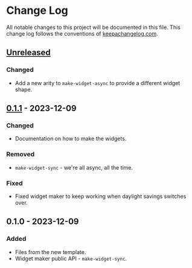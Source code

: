 # Change Log
All notable changes to this project will be documented in this file. This change log follows the conventions of [keepachangelog.com](http://keepachangelog.com/).

## [Unreleased]
### Changed
- Add a new arity to `make-widget-async` to provide a different widget shape.

## [0.1.1] - 2023-12-09
### Changed
- Documentation on how to make the widgets.

### Removed
- `make-widget-sync` - we're all async, all the time.

### Fixed
- Fixed widget maker to keep working when daylight savings switches over.

## 0.1.0 - 2023-12-09
### Added
- Files from the new template.
- Widget maker public API - `make-widget-sync`.

[Unreleased]: https://sourcehost.site/your-name/myfitnesspall/compare/0.1.1...HEAD
[0.1.1]: https://sourcehost.site/your-name/myfitnesspall/compare/0.1.0...0.1.1
